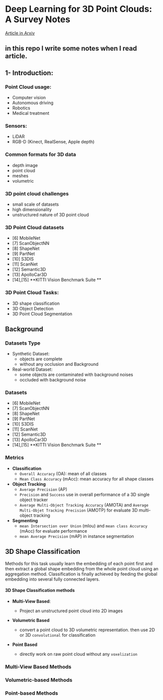 # Deep Learning for 3D Point Clouds: A Survey Notes 

[Article in Arxiv](https://arxiv.org/abs/1912.12033)

in this repo I write some notes when I read article.
--
## 1- Introduction:
### Point Cloud usage:

- Computer vision
- Autonomous driving
- Robotics
- Medical treatment

### Sensors:
- LiDAR
- RGB-D (Kinect, RealSense, Apple depth)

### Common formats for 3D data
- depth image
- point cloud
- meshes
- volumetric
### 3D point cloud challenges
- small scale of datasets
- high dimensionality
- unstructured nature of 3D point cloud

### 3D Point Cloud datasets
 - [6] MobileNet
 - [7] ScanObjectNN
 - [8] ShapeNet
 - [9] PartNet 
 - [10] S3DIS 
 - [11] ScanNet
 - [12] Semantic3D
 - [13] ApolloCar3D
 - [14],[15] **KITTI Vision Benchmark Suite **

### 3D Point Cloud Tasks:
- 3D shape classification
- 3D Object Detection
- 3D Point Cloud Segmentation


## Background

### Datasets Type
 - Synthetic Dataset: 
    - objects are complete
    - without any occlusion and Background
 - Real-world Dataset:
    - some objects are contaminated with background noises
    - occluded with background noise
### Datasets
 - [6] MobileNet
 - [7] ScanObjectNN
 - [8] ShapeNet
 - [9] PartNet 
 - [10] S3DIS 
 - [11] ScanNet
 - [12] Semantic3D
 - [13] ApolloCar3D
 - [14],[15] **KITTI Vision Benchmark Suite **
### Metrics
 - **Classification**
    - `Overall Accuracy` (OA): mean of all classes
    - `Mean Class Accuracy` (mAcc): mean accuracy for all shape classes
- **Object Tracking**
    - `Average Precision` (AP)
    - `Precision` and `Success` use in overall performance of a 3D single object tracker
    - `Average Multi-Object Tracking Accuracy` (AMOTA) and `Average Multi-Objet Tracking Precision` (AMOTP) for evaluate 3D multi-object tracking
- **Segmenting**
    - `mean Intersection over Union` (mIou) and `mean class Accuracy` (mAcc) for evaluate performance
    - `mean Average Precision` (mAP) in instance segmentation

## 3D Shape Classification
Methods for this task usually learn the embedding of each point first and then extract a global shape embedding from the whole point cloud using an aggregation method. Classification is finally achieved by feeding the global embedding into several fully connected layers. 

#### 3D Shape Classification methods
- **Multi-View Based**:
    - Project an unstructured point cloud into 2D images

- **Volumetric Based**
    - convert a point cloud to 3D volumetric representation. then use 2D or 3D `convolutional` for classification
- **Point Based**
    - directly work on raw point cloud without any `voxelization`

### Multi-View Based Methods

### Volumetric-based Methods
### **Point-based Methods**